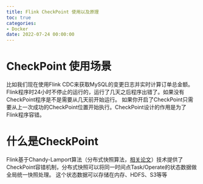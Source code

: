 ```yaml
---
title: Flink CheckPoint 使用以及原理
toc: true
categories:
- Docker
date: 2022-07-24 00:00:00
---
```


# CheckPoint 使用场景

比如我们现在使用Flink CDC来获取MySQL的变更日志并实时计算订单总金额。Flink程序时24小时不停止的运行的，运行了几天之后程序出错了。如果没有CheckPoint程序是不是需要从几天前开始运行。
如果你开启了CheckPoint只需要从上一次成功的CheckPoint位置开始执行。CheckPoint设计的作用是为了Flink程序容错。

# 什么是CheckPoint

Flink基于Chandy-Lamport算法（分布式快照算法，[相关论文](http://lamport.azurewebsites.net/pubs/chandy.pdf)）技术提供了CheckPoint容错机制，分布式快照可以将同一时间点Task/Operate的状态数据做全局统一快照处理。
这个状态数据可以存储在内存、HDFS、S3等等

# 